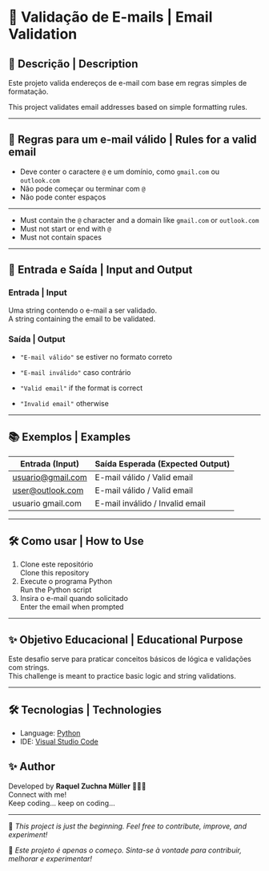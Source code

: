 # 💌 Validação de E-mails | Email Validation

## 🧾 Descrição | Description

Este projeto valida endereços de e-mail com base em regras simples de formatação.

This project validates email addresses based on simple formatting rules.

---

## 📌 Regras para um e-mail válido | Rules for a valid email

- Deve conter o caractere `@` e um domínio, como `gmail.com` ou `outlook.com`  
- Não pode começar ou terminar com `@`  
- Não pode conter espaços  

---

- Must contain the `@` character and a domain like `gmail.com` or `outlook.com`  
- Must not start or end with `@`  
- Must not contain spaces  

---

## 🎯 Entrada e Saída | Input and Output

### Entrada | Input
Uma string contendo o e-mail a ser validado.  
A string containing the email to be validated.

### Saída | Output
- `"E-mail válido"` se estiver no formato correto  
- `"E-mail inválido"` caso contrário  

- `"Valid email"` if the format is correct  
- `"Invalid email"` otherwise  

---

## 📚 Exemplos | Examples

| Entrada (Input)       | Saída Esperada (Expected Output) |
|-----------------------|-----------------------------------|
| usuario@gmail.com     | E-mail válido / Valid email       |
| user@outlook.com      | E-mail válido / Valid email       |
| usuario gmail.com     | E-mail inválido / Invalid email   |

---

## 🛠️ Como usar | How to Use

1. Clone este repositório  
   Clone this repository  
2. Execute o programa Python  
   Run the Python script  
3. Insira o e-mail quando solicitado  
   Enter the email when prompted

---

## ✨ Objetivo Educacional | Educational Purpose

Este desafio serve para praticar conceitos básicos de lógica e validações com strings.  
This challenge is meant to practice basic logic and string validations.

---
## 🛠️ Tecnologias | Technologies

- Language: [Python](https://www.python.org/)
- IDE: [Visual Studio Code](https://code.visualstudio.com/)

## ✨ Author

Developed by **Raquel Zuchna Müller** 👩🏻‍💻  
Connect with me!  
Keep coding... keep on coding...

---

🚀 *This project is just the beginning. Feel free to contribute, improve, and experiment!*

🚀 *Este projeto é apenas o começo. Sinta-se à vontade para contribuir, melhorar e experimentar!*






